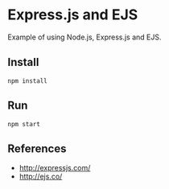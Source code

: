 # Express.js and EJS

Example of using Node.js, Express.js and EJS.

## Install

`npm install`

## Run

`npm start`

## References

+ http://expressjs.com/
+ http://ejs.co/

